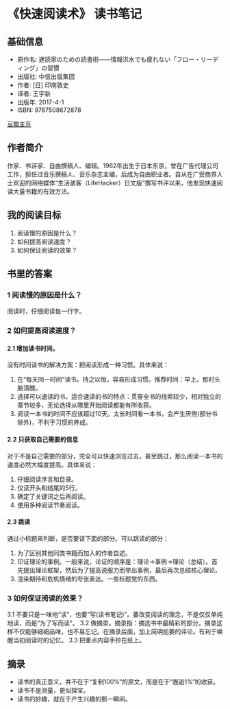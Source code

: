 # 《快速阅读术》 读书笔记
## 基础信息
* 原作名: 遅読家のための読書術――情報洪水でも疲れない「フロー・リーディング」の習慣
* 出版社: 中信出版集团
* 作者: [日] 印南敦史
* 译者: 王宇新
* 出版年: 2017-4-1
* ISBN: 9787508672878

[豆瓣主页](https://book.douban.com/subject/27032526/)

## 作者简介
作家、书评家、自由撰稿人、编辑。1962年出生于日本东京，曾在广告代理公司工作，担任过音乐撰稿人、音乐杂志主编，后成为自由职业者。自从在广受商界人士欢迎的网络媒体“生活骇客（LifeHacker）日文版”撰写书评以来，他发现快速阅读大量书籍的有效方法。

## 我的阅读目标
1. 阅读慢的原因是什么？
1. 如何提高阅读速度？
1. 如何保证阅读的效果？

## 书里的答案
### 1 阅读慢的原因是什么？
阅读时，仔细阅读每一行字。

### 2 如何提高阅读速度？
#### 2.1 增加读书时间。
没有时间读书的解决方案：把阅读形成一种习惯。具体来说：

1. 在“每天同一时间”读书。持之以恒，容易形成习惯。推荐时间：早上。那时头脑清醒。
1. 选择可以速读的书。适合速读的书的特点：贯穿全书的线索较少，相对独立的章节较多，无论选择从哪里开始阅读都能有所收获。
1. 阅读一本书的时间不应该超过10天。太长时间看一本书，会产生厌倦(部分书除外)，不利于习惯的养成。

#### 2.2 只获取自己需要的信息
对于不是自己需要的部分，完全可以快速浏览过去，甚至跳过，那么阅读一本书的速度必然大幅度提高。具体来说：

1. 仔细阅读序言和目录。
1. 仅读开头和结尾的5行。
1. 确定了关键词之后再阅读。
1. 使用多种阅读节奏阅读。

#### 2.3 跳读
通过小标题来判断，是否要读下面的部分。可以跳读的部分：

1. 为了区别其他同类书籍而加入的作者自述。
2. 印证理论的事例。一般来说，论证的顺序是：理论→事例→理论（总结）。首先提出理论框架，然后为了提高说服力而举出事例，最后再次总结核心理论。
3. 渲染期待和危机情绪的夸张表达。一些标题党的东西。

### 3 如何保证阅读的效果？
3.1 不要只是一味地“读”，也要“写(读书笔记)”。要改变阅读的理念，不是仅仅单纯地读，而是“为了写而读”。
3.2 做摘录。摘录指：摘选书中最精彩的部分。摘录这样不仅能够细细品味，也不易忘记。在摘录后面，加上简明扼要的评论。有利于唤醒当初阅读时的记忆。
3.3 把重点内容手抄在纸上。

## 摘录
* 读书的真正意义，并不在于“复制100%”的原文，而是在于“邂逅1%”的收获。
* 读书不是测量，更似探宝。
* 读书的妙趣，就在于产生兴趣的那一瞬间。
